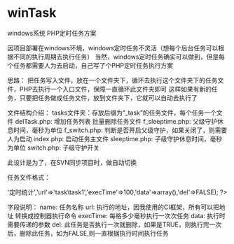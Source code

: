 # winTask
windows系统 PHP定时任务方案

因项目部署在windows环境，windows定时任务不灵活（想每个后台任务可以根据不同的执行周期去执行任务）
当然，windows定时任务确实可以做到，但是每个任务都需要人为去启动，自己写了个PHP定时任务执行方案

思路：
把任务写入文件，放在一个文件夹下，循环去执行这个文件夹下的任务文件，PHP去执行一个入口文件，保障一直循环此文件夹即可
这样如果有新的任务，只要把任务做成任务文件，放到文件夹下，它就可以自动去执行了

文件结构介绍：
tasks文件夹：存放后缀为“_task”的任务文件，每个任务一个文件
delTask.php: 增加任务列表 批量删除任务文件
f_sleeptime.php: 父级守护休息时间，毫秒为单位
f_switch.php: 判断是否开启父级守护，如果关闭了，则需要人为启动
index.php: 启动任务主文件
sleeptime.php: 子级守护休息时间，毫秒为单位
switch.php: 子级守护开关

此设计是为了，在SVN同步项目时，做自动切换

任务文件格式：

<?php
return array('name'=>'定时统计','url'=>'task\task1','execTime'=>100,'data'=>array(),'del'=>FALSE);
?>

字段说明：
name: 任务名称
url: 执行的地址，因我使用的CI框架，所有可以把地址 转换成控制器执行命令
execTime: 每格多少毫秒执行一次次任务
data: 执行时需要传递的参数
del: 此任务是否执行一次就删除，如果是TRUE，则执行完一次后，删除此任务，如为FALSE,则一直根据执行时间执行任务



